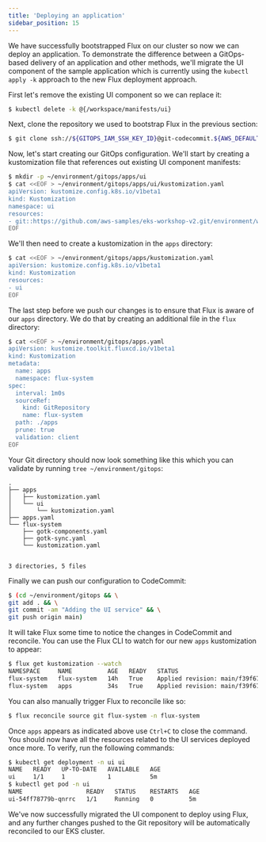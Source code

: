 ```yaml
---
title: 'Deploying an application'
sidebar_position: 15
---
```


We have successfully bootstrapped Flux on our cluster so now we can deploy an application. To demonstrate the difference between a GitOps-based delivery of an application and other methods, we'll migrate the UI component of the sample application which is currently using the `kubectl apply -k` approach to the new Flux deployment approach.

First let's remove the existing UI component so we can replace it:

```bash
$ kubectl delete -k @{/workspace/manifests/ui}
```

Next, clone the repository we used to bootstrap Flux in the previous section:

```bash
$ git clone ssh://${GITOPS_IAM_SSH_KEY_ID}@git-codecommit.${AWS_DEFAULT_REGION}.amazonaws.com/v1/repos/${EKS_CLUSTER_NAME}-gitops ~/environment/gitops
```

Now, let's start creating our GitOps configuration. We'll start by creating a kustomization file that references out existing UI component manifests:

```bash
$ mkdir -p ~/environment/gitops/apps/ui
$ cat <<EOF > ~/environment/gitops/apps/ui/kustomization.yaml
apiVersion: kustomize.config.k8s.io/v1beta1
kind: Kustomization
namespace: ui
resources:
- git::https://github.com/aws-samples/eks-workshop-v2.git/environment/workspace/manifests/ui?ref=VAR::MANIFESTS_REF
EOF
```

We'll then need to create a kustomization in the `apps` directory:

```bash
$ cat <<EOF > ~/environment/gitops/apps/kustomization.yaml
apiVersion: kustomize.config.k8s.io/v1beta1
kind: Kustomization
resources:
- ui
EOF
```

The last step before we push our changes is to ensure that Flux is aware of our `apps` directory. We do that by creating an additional file in the `flux` directory:

```bash
$ cat <<EOF > ~/environment/gitops/apps.yaml
apiVersion: kustomize.toolkit.fluxcd.io/v1beta1
kind: Kustomization
metadata:
  name: apps
  namespace: flux-system
spec:
  interval: 1m0s
  sourceRef:
    kind: GitRepository
    name: flux-system
  path: ./apps
  prune: true
  validation: client
EOF
```

Your Git directory should now look something like this which you can validate by running `tree ~/environment/gitops`:

```
.
├── apps
│   ├── kustomization.yaml
│   └── ui
│       └── kustomization.yaml
├── apps.yaml
└── flux-system
    ├── gotk-components.yaml
    ├── gotk-sync.yaml
    └── kustomization.yaml


3 directories, 5 files
```

Finally we can push our configuration to CodeCommit:

```bash
$ (cd ~/environment/gitops && \
git add . && \
git commit -am "Adding the UI service" && \
git push origin main)
```

It will take Flux some time to notice the changes in CodeCommit and reconcile. You can use the Flux CLI to watch for our new `apps` kustomization to appear:

```bash test=false
$ flux get kustomization --watch
NAMESPACE     NAME          AGE   READY   STATUS
flux-system   flux-system   14h   True    Applied revision: main/f39f67e6fb870eed5997c65a58c35f8a58515969
flux-system   apps          34s   True    Applied revision: main/f39f67e6fb870eed5997c65a58c35f8a58515969
```

You can also manually trigger Flux to reconcile like so:

```bash wait=30 hook=flux-deployment
$ flux reconcile source git flux-system -n flux-system
```

Once `apps` appears as indicated above use `Ctrl+C` to close the command. You should now have all the resources related to the UI services deployed once more. To verify, run the following commands:

```bash
$ kubectl get deployment -n ui ui
NAME   READY   UP-TO-DATE   AVAILABLE   AGE
ui     1/1     1            1           5m
$ kubectl get pod -n ui
NAME                  READY   STATUS    RESTARTS   AGE
ui-54ff78779b-qnrrc   1/1     Running   0          5m
```

We've now successfully migrated the UI component to deploy using Flux, and any further changes pushed to the Git repository will be automatically reconciled to our EKS cluster.
